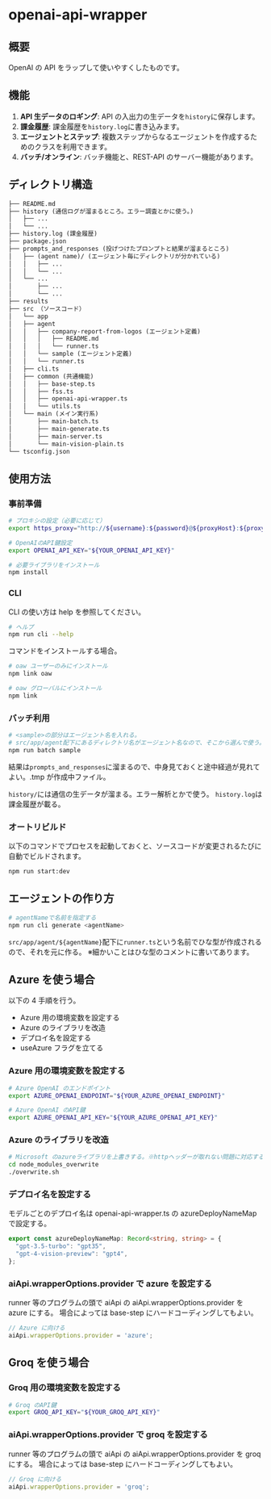 # openai-api-wrapper

## 概要

OpenAI の API をラップして使いやすくしたものです。

## 機能

1. **API 生データのロギング**: API の入出力の生データを`history`に保存します。
2. **課金履歴**: 課金履歴を`history.log`に書き込みます。
3. **エージェントとステップ**: 複数ステップからなるエージェントを作成するためのクラスを利用できます。
4. **バッチ/オンライン**: バッチ機能と、REST-API のサーバー機能があります。

## ディレクトリ構造

```markdown
├── README.md
├── history (通信ログが溜まるところ。エラー調査とかに使う。)
│   ├── ...
│   └── ...
├── history.log (課金履歴)
├── package.json
├── prompts_and_responses (投げつけたプロンプトと結果が溜まるところ)
│   ├── (agent name)/ (エージェント毎にディレクトリが分かれている)
│   │   ├── ...
│   │   └── ...
│   └── ...
│       ├── ...
│       └── ...
├── results
├── src （ソースコード）
│   └── app
│   ├── agent
│   │   ├── company-report-from-logos (エージェント定義)
│   │   │   ├── README.md
│   │   │   └── runner.ts
│   │   └── sample (エージェント定義)
│   │   └── runner.ts
│   ├── cli.ts
│   ├── common (共通機能)
│   │   ├── base-step.ts
│   │   ├── fss.ts
│   │   ├── openai-api-wrapper.ts
│   │   └── utils.ts
│   └── main (メイン実行系)
│       ├── main-batch.ts
│       ├── main-generate.ts
│       ├── main-server.ts
│       └── main-vision-plain.ts
└── tsconfig.json
```

## 使用方法

### 事前準備

```bash
# プロキシの設定（必要に応じて）
export https_proxy="http://${username}:${password}@${proxyHost}:${proxyPort}"

# OpenAIのAPI鍵設定
export OPENAI_API_KEY="${YOUR_OPENAI_API_KEY}"

# 必要ライブラリをインストール
npm install
```

### CLI

CLI の使い方は help を参照してください。

```bash
# ヘルプ
npm run cli --help
```

コマンドをインストールする場合。

```bash
# oaw ユーザーのみにインストール
npm link oaw

# oaw グローバルにインストール
npm link
```

### バッチ利用

```bash
# <sample>の部分はエージェント名を入れる。
# src/app/agent配下にあるディレクトリ名がエージェント名なので、そこから選んで使う。
npm run batch sample
```

結果は`prompts_and_responses`に溜まるので、中身見ておくと途中経過が見れてよい。.tmp が作成中ファイル。

`history/`には通信の生データが溜まる。エラー解析とかで使う。
`history.log`は課金履歴が載る。

### オートリビルド

以下のコマンドでプロセスを起動しておくと、ソースコードが変更されるたびに自動でビルドされます。

```bash
npm run start:dev
```

## エージェントの作り方

```bash
# agentNameで名前を指定する
npm run cli generate <agentName>
```

`src/app/agent/${agentName}`配下に`runner.ts`という名前でひな型が作成されるので、それを元に作る。
※細かいことはひな型のコメントに書いてあります。

## Azure を使う場合

以下の 4 手順を行う。

- Azure 用の環境変数を設定する
- Azure のライブラリを改造
- デプロイ名を設定する
- useAzure フラグを立てる

### Azure 用の環境変数を設定する

```bash
# Azure OpenAI のエンドポイント
export AZURE_OPENAI_ENDPOINT="${YOUR_AZURE_OPENAI_ENDPOINT}"

# Azure OpenAI のAPI鍵
export AZURE_OPENAI_API_KEY="${YOUR_AZURE_OPENAI_API_KEY}"
```

### Azure のライブラリを改造

```bash
# Microsoft のazureライブラリを上書きする。※httpヘッダーが取れない問題に対応するため。
cd node_modules_overwrite
./overwrite.sh
```

### デプロイ名を設定する

モデルごとのデプロイ名は openai-api-wrapper.ts の azureDeployNameMap で設定する。

```typescript ./src/app/common/openai-api-wrapper.ts
export const azureDeployNameMap: Record<string, string> = {
  "gpt-3.5-turbo": "gpt35",
  "gpt-4-vision-preview": "gpt4",
};
```

### aiApi.wrapperOptions.provider で azure を設定する

runner 等のプログラムの頭で aiApi の aiApi.wrapperOptions.provider を azure にする。
場合によっては base-step にハードコーディングしてもよい。

```typescript
// Azure に向ける
aiApi.wrapperOptions.provider = 'azure';
```


## Groq を使う場合

### Groq 用の環境変数を設定する

```bash
# Groq のAPI鍵
export GROQ_API_KEY="${YOUR_GROQ_API_KEY}"
```

### aiApi.wrapperOptions.provider で groq を設定する

runner 等のプログラムの頭で aiApi の aiApi.wrapperOptions.provider を groq にする。
場合によっては base-step にハードコーディングしてもよい。

```typescript
// Groq に向ける
aiApi.wrapperOptions.provider = 'groq';
```
